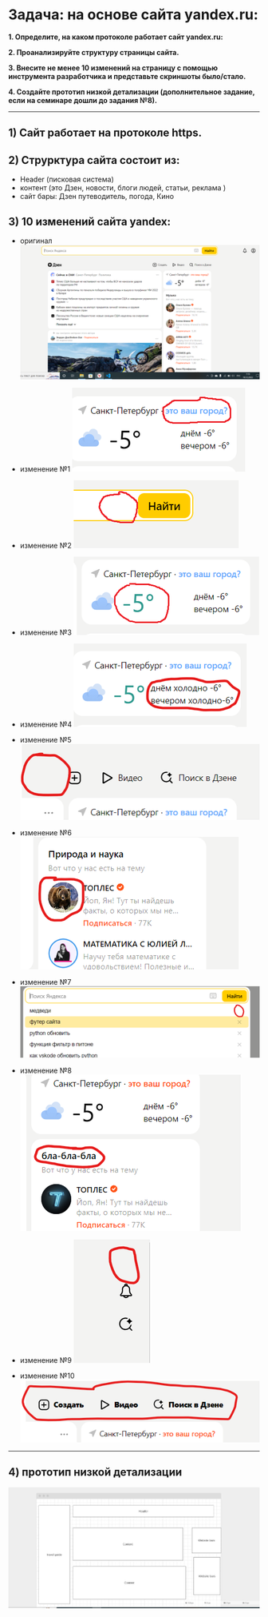 # Задача: на основе сайта yandex.ru: 

**1. Определите, на каком протоколе работает сайт  yandex.ru:**

**2. Проанализируйте структуру страницы сайта.**

**3. Внесите не менее 10 изменений на страницу с помощью инструмента разработчика и представьте скриншоты было/стало.**

**4. Создайте прототип низкой детализации (дополнительное задание, если на семинаре дошли до задания №8).**

__________________________________________________________________

## 1) Сайт работает на протоколе https.

## 2) Струрктура сайта состоит из: 
 * Header (писковая система)
 * контент (это Дзен, новости, блоги людей, статьи, реклама )
 * сайт бары: Дзен путеводитель, погода, Кино

## 3) 10 изменений сайта yandex:

* оригинал
![Фото](%D0%BE%D1%80%D0%B8%D0%B3%D0%B8%D0%BD%D0%B0%D0%BB.png)

*  изменение №1
![Фото](1.png)

*  изменение №2
![Фото](2.png)

*  изменение №3
![Фото](3.png)

*  изменение №4
![Фото](4.png)

*  изменение №5
![Фото](5.png)

*  изменение №6
![Фото](6.png)

*  изменение №7
![Фото](7.png)

*  изменение №8
![Фото](8.png)

*  изменение №9
![Фото](9.png)

*  изменение №10
![Фото](10.png)


__________________________________________________

## 4) прототип низкой детализации


![Фото](прототип_низкой_детализации.png)
